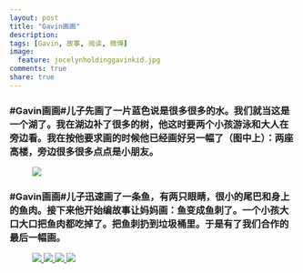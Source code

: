 ```yaml
---
layout: post
title: "Gavin画画"
description: 
tags: [Gavin, 故事, 阅读, 微博]
image:
  feature: jocelynholdinggavinkid.jpg
comments: true
share: true
---
```


### #Gavin画画#儿子先画了一片蓝色说是很多很多的水。我们就当这是一个湖了。我在湖边补了很多的树，他这时要两个小孩游泳和大人在旁边看。我在按他要求画的时候他已经画好另一幅了（图中上）：两座高楼，旁边很多很多点点是小朋友。 ###

<figure>
  <a href="{{ site.url }}/images/2014-05-16.jpg">
  <img src="{{ site.url }}/images/2014-05-16.jpg">
  </a>
</figure>

### #Gavin画画#儿子迅速画了一条鱼，有两只眼睛，很小的尾巴和身上的鱼肉。接下来他开始编故事让妈妈画：鱼变成鱼刺了。一个小孩大口大口把鱼肉都吃掉了。把鱼刺扔到垃圾桶里。于是有了我们合作的最后一幅画。 ###


<figure>
  <a href="{{ site.url }}/images/2014-05-16a.jpg">
  <img src="{{ site.url }}/images/2014-05-16a.jpg">
  </a>
  <a href="{{ site.url }}/images/2014-05-16b.jpg">
  <img src="{{ site.url }}/images/2014-05-16b.jpg">
  </a>
  <a href="{{ site.url }}/images/2014-05-16c.jpg">
  <img src="{{ site.url }}/images/2014-05-16c.jpg">
  </a>
  <a href="{{ site.url }}/images/2014-05-16d.jpg">
  <img src="{{ site.url }}/images/2014-05-16d.jpg">
  </a>
</figure>
